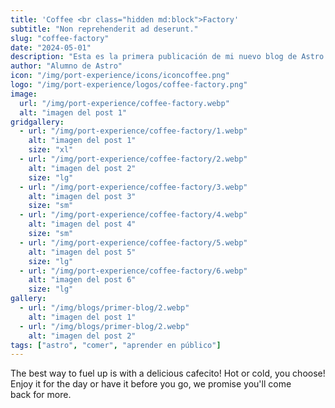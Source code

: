 ```yaml
---
title: 'Coffee <br class="hidden md:block">Factory'
subtitle: "Non reprehenderit ad deserunt."
slug: "coffee-factory"
date: "2024-05-01"
description: "Esta es la primera publicación de mi nuevo blog de Astro."
author: "Alumno de Astro"
icon: "/img/port-experience/icons/iconcoffee.png"
logo: "/img/port-experience/logos/coffee-factory.png"
image:
  url: "/img/port-experience/coffee-factory.webp"
  alt: "imagen del post 1"
gridgallery:
  - url: "/img/port-experience/coffee-factory/1.webp"
    alt: "imagen del post 1"
    size: "xl"
  - url: "/img/port-experience/coffee-factory/2.webp"
    alt: "imagen del post 2"
    size: "lg"
  - url: "/img/port-experience/coffee-factory/3.webp"
    alt: "imagen del post 3"
    size: "sm"
  - url: "/img/port-experience/coffee-factory/4.webp"
    alt: "imagen del post 4"
    size: "sm"
  - url: "/img/port-experience/coffee-factory/5.webp"
    alt: "imagen del post 5"
    size: "lg"
  - url: "/img/port-experience/coffee-factory/6.webp"
    alt: "imagen del post 6"
    size: "lg"
gallery:
  - url: "/img/blogs/primer-blog/2.webp"
    alt: "imagen del post 1"
  - url: "/img/blogs/primer-blog/2.webp"
    alt: "imagen del post 2"
tags: ["astro", "comer", "aprender en público"]
---
```


The best way to fuel up is with a delicious cafecito! Hot or cold, you choose! Enjoy it for the day or have it before you go, we promise you'll come back&nbsp;for&nbsp;more. 